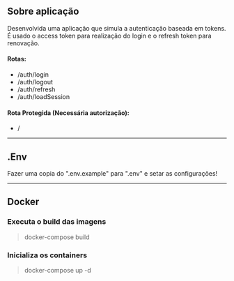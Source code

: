 ## Sobre aplicação
Desenvolvida uma aplicação que simula a autenticação baseada em tokens. É usado o access token para realização do login e o refresh token para renovação.

#### Rotas:
- /auth/login
- /auth/logout
- /auth/refresh
- /auth/loadSession

#### Rota Protegida (Necessária autorização):
- /

___
## .Env
Fazer uma copia do ".env.example" para ".env" e setar as configurações!
___
## Docker
### Executa o build das imagens
> docker-compose build

### Inicializa os containers
> docker-compose up -d
